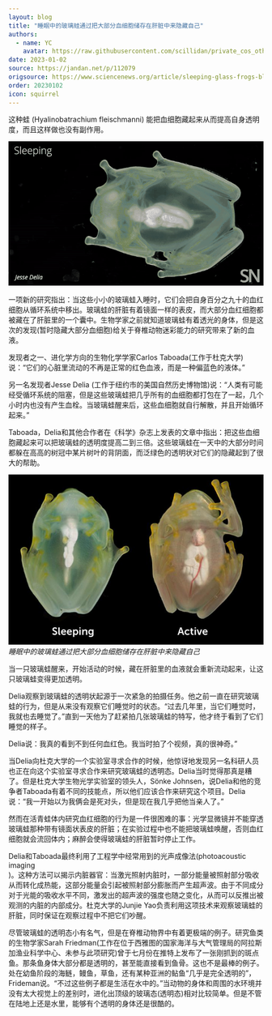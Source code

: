 ```yaml
---
layout: blog
title: "睡眠中的玻璃蛙通过把大部分血细胞储存在肝脏中来隐藏自己"
authors:
  - name: YC
    avatar: https://raw.githubusercontent.com/scillidan/private_cos_others/main/avater/jin_grey.png
date: 2023-01-02
source: https://jandan.net/p/112079
origsource: https://www.sciencenews.org/article/sleeping-glass-frogs-blood-liver
order: 20230102
icon: squirrel
---
```


这种蛙 (Hyalinobatrachium fleischmanni) 能把血细胞藏起来从而提高自身透明度，而且这样做也没有副作用。

![](media/112079_01.gif)

一项新的研究指出：当这些小小的玻璃蛙入睡时，它们会把自身百分之九十的血红细胞从循环系统中移出。玻璃蛙的肝脏有着镜面一样的表皮，而大部分血红细胞都被藏在了肝脏里的一个囊中。生物学家之前就知道玻璃蛙有着透光的身体，但是这次的发现(暂时隐藏大部分血细胞)给关于脊椎动物迷彩能力的研究带来了新的血液。

发现者之一、进化学方向的生物化学学家Carlos Taboada(工作于杜克大学)说：“它们的心脏里流动的不再是正常的红色血液，而是一种偏蓝色的液体。”

另一名发现者Jesse Delia (工作于纽约市的美国自然历史博物馆)说：“人类有可能经受循环系统的阻塞，但是这些玻璃蛙把几乎所有的血细胞都打包在了一起，几个小时内也没有产生血栓。当玻璃蛙醒来后，这些血细胞就自行解散，并且开始循环起来。”

Taboada，Delia和其他合作者在《科学》杂志上发表的文章中指出：把这些血细胞藏起来可以把玻璃蛙的透明度提高二到三倍。这些玻璃蛙在一天中的大部分时间都躲在高高的树冠中某片树叶的背阴面，而泛绿色的透明状对它们的隐藏起到了很大的帮助。

![](media/112079_01.jpg)  
*睡眠中的玻璃蛙通过把大部分血细胞储存在肝脏中来隐藏自己*  

当一只玻璃蛙醒来，开始活动的时候，藏在肝脏里的血液就会重新流动起来，让这只玻璃蛙变得更加透明。

Delia观察到玻璃蛙的透明状起源于一次紧急的拍摄任务。他之前一直在研究玻璃蛙的行为，但是从来没有观察它们睡觉时的状态。“过去几年里，当它们睡觉时，我就也去睡觉了。”直到一天他为了赶紧拍几张玻璃蛙的特写，他才终于看到了它们睡觉的样子。

Delia说：我真的看到不到任何血红色。我当时拍了个视频，真的很神奇。”

当Delia向杜克大学的一个实验室寻求合作的时候，他惊讶地发现另一名科研人员也正在向这个实验室寻求合作来研究玻璃蛙的透明态。Delia当时觉得那真是糟了。但是杜克大学生物光学实验室的领头人，Sönke Johnsen，说Delia和他的竞争者Taboada有着不同的技能点，所以他们应该合作来研究这个项目。Delia说：“我一开始以为我俩会是死对头，但是现在我几乎把他当亲人了。”

然而在活青蛙体内研究血红细胞的行为是一件很困难的事：光学显微镜并不能穿透玻璃蛙那种带有镜面状表皮的肝脏；在实验过程中也不能把玻璃蛙唤醒，否则血红细胞就会流回体内；麻醉会使得玻璃蛙的肝脏暂时停止工作。

Delia和Taboada最终利用了工程学中经常用到的光声成像法(photoacoustic imaging  
)。这种方法可以揭示内脏器官：当激光照射内脏时，一部分能量被照射部分吸收从而转化成热能，这部分能量会引起被照射部分膨胀而产生超声波。由于不同成分对于光能的吸收水平不同，激发出的超声波的强度也随之变化，从而可以反推出被观测的内脏的内部成分。杜克大学的Junjie Yao负责利用这项技术来观察玻璃蛙的肝脏，同时保证在观察过程中不把它们吵醒。

尽管玻璃蛙的透明态小有名气，但是在脊椎动物界中有着更极端的例子。研究鱼类的生物学家Sarah Friedman(工作在位于西雅图的国家海洋与大气管理局的阿拉斯加渔业科学中心、未参与此项研究)曾于七月份在推特上发布了一张刚抓到的斑点鱼。那条鱼身体大部分都是透明的，甚至能直接看到鱼骨。这也不是最棒的例子。处在幼鱼阶段的海鲢，鳗鱼，草鱼，还有某种亚洲的鲇鱼“几乎是完全透明的”，Frideman说。“不过这些例子都是生活在水中的。”当动物的身体和周围的水环境并没有太大视觉上的差别时，进化出顶级的玻璃态(透明态)相对比较简单。但是不管在陆地上还是水里，能够有个透明的身体还是很酷的。